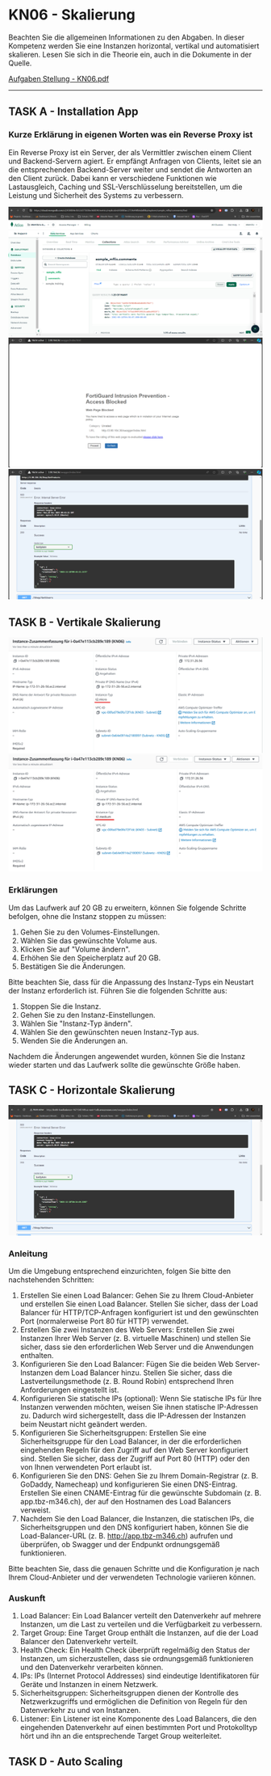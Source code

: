 # KN06 - Skalierung

Beachten Sie die allgemeinen Informationen zu den Abgaben.
In dieser Kompetenz werden Sie eine Instanzen horizontal, vertikal und automatisiert skalieren. 
Lesen Sie sich in die Theorie ein, auch in die Dokumente in der Quelle.

[Aufgaben Stellung - KN06.pdf](/KN00/Content/KN06.pdf)

---

## TASK A - Installation App 

### Kurze Erklärung in eigenen Worten was ein Reverse Proxy ist
Ein Reverse Proxy ist ein Server, der als Vermittler zwischen einem Client und Backend-Servern agiert. Er empfängt Anfragen von Clients, leitet sie an die entsprechenden Backend-Server weiter und sendet die Antworten an den Client zurück. Dabei kann er verschiedene Funktionen wie Lastausgleich, Caching und SSL-Verschlüsselung bereitstellen, um die Leistung und Sicherheit des Systems zu verbessern.

![](/KN06/Content/Task%20A/Collections.png)
![](/KN06/Content/Task%20A/ProceedIP.png)
![](/KN06/Content/Task%20A/Swagger.png)

## TASK B - Vertikale Skalierung

![](/KN06/Content/Task%20B/t2micro%20vorher.png)
![](/KN06/Content/Task%20B/t2Meidum.png)

### Erklärungen
Um das Laufwerk auf 20 GB zu erweitern, können Sie folgende Schritte befolgen, ohne die Instanz stoppen zu müssen:

1. Gehen Sie zu den Volumes-Einstellungen.
2. Wählen Sie das gewünschte Volume aus.
3. Klicken Sie auf "Volume ändern".
4. Erhöhen Sie den Speicherplatz auf 20 GB.
5. Bestätigen Sie die Änderungen.

Bitte beachten Sie, dass für die Anpassung des Instanz-Typs ein Neustart der Instanz erforderlich ist. Führen Sie die folgenden Schritte aus:

1. Stoppen Sie die Instanz.
2. Gehen Sie zu den Instanz-Einstellungen.
3. Wählen Sie "Instanz-Typ ändern".
4. Wählen Sie den gewünschten neuen Instanz-Typ aus.
5. Wenden Sie die Änderungen an.

Nachdem die Änderungen angewendet wurden, können Sie die Instanz wieder starten und das Laufwerk sollte die gewünschte Größe haben.

## TASK C - Horizontale Skalierung

![](/KN06/Content/Task%20C/Loadbalancer.png)

### Anleitung

Um die Umgebung entsprechend einzurichten, folgen Sie bitte den nachstehenden Schritten:

1. Erstellen Sie einen Load Balancer: Gehen Sie zu Ihrem Cloud-Anbieter und erstellen Sie einen Load Balancer. Stellen Sie sicher, dass der Load Balancer für HTTP/TCP-Anfragen konfiguriert ist und den gewünschten Port (normalerweise Port 80 für HTTP) verwendet.
2. Erstellen Sie zwei Instanzen des Web Servers: Erstellen Sie zwei Instanzen Ihrer Web Server (z. B. virtuelle Maschinen) und stellen Sie sicher, dass sie den erforderlichen Web Server und die Anwendungen enthalten.
3. Konfigurieren Sie den Load Balancer: Fügen Sie die beiden Web Server-Instanzen dem Load Balancer hinzu. Stellen Sie sicher, dass die Lastverteilungsmethode (z. B. Round Robin) entsprechend Ihren Anforderungen eingestellt ist.
4. Konfigurieren Sie statische IPs (optional): Wenn Sie statische IPs für Ihre Instanzen verwenden möchten, weisen Sie ihnen statische IP-Adressen zu. Dadurch wird sichergestellt, dass die IP-Adressen der Instanzen beim Neustart nicht geändert werden.
5. Konfigurieren Sie Sicherheitsgruppen: Erstellen Sie eine Sicherheitsgruppe für den Load Balancer, in der die erforderlichen eingehenden Regeln für den Zugriff auf den Web Server konfiguriert sind. Stellen Sie sicher, dass der Zugriff auf Port 80 (HTTP) oder den von Ihnen verwendeten Port erlaubt ist.
6. Konfigurieren Sie den DNS: Gehen Sie zu Ihrem Domain-Registrar (z. B. GoDaddy, Namecheap) und konfigurieren Sie einen DNS-Eintrag. Erstellen Sie einen CNAME-Eintrag für die gewünschte Subdomain (z. B. app.tbz-m346.ch), der auf den Hostnamen des Load Balancers verweist.
7. Nachdem Sie den Load Balancer, die Instanzen, die statischen IPs, die Sicherheitsgruppen und den DNS konfiguriert haben, können Sie die Load-Balancer-URL (z. B. http://app.tbz-m346.ch) aufrufen und überprüfen, ob Swagger und der Endpunkt ordnungsgemäß funktionieren.

Bitte beachten Sie, dass die genauen Schritte und die Konfiguration je nach Ihrem Cloud-Anbieter und der verwendeten Technologie variieren können.

### Auskunft

1. Load Balancer: Ein Load Balancer verteilt den Datenverkehr auf mehrere Instanzen, um die Last zu verteilen und die Verfügbarkeit zu verbessern.
2. Target Group: Eine Target Group enthält die Instanzen, auf die der Load Balancer den Datenverkehr verteilt.
3. Health Check: Ein Health Check überprüft regelmäßig den Status der Instanzen, um sicherzustellen, dass sie ordnungsgemäß funktionieren und den Datenverkehr verarbeiten können.
4. IPs: IPs (Internet Protocol Addresses) sind eindeutige Identifikatoren für Geräte und Instanzen in einem Netzwerk.
5. Sicherheitsgruppen: Sicherheitsgruppen dienen der Kontrolle des Netzwerkzugriffs und ermöglichen die Definition von Regeln für den Datenverkehr zu und von Instanzen.
6. Listener: Ein Listener ist eine Komponente des Load Balancers, die den eingehenden Datenverkehr auf einen bestimmten Port und Protokolltyp hört und ihn an die entsprechende Target Group weiterleitet.

## TASK D - Auto Scaling